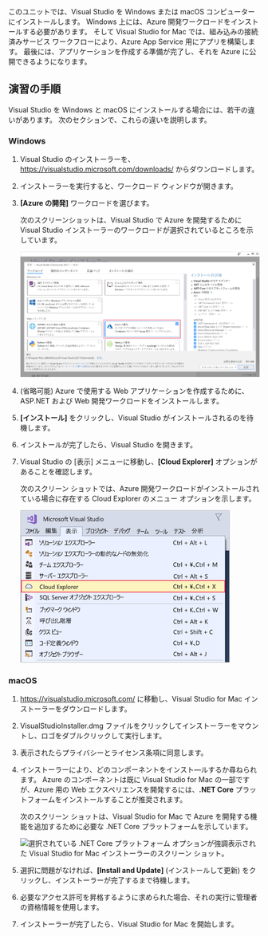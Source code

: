 このユニットでは、Visual Studio を Windows または macOS コンピューターにインストールします。 Windows 上には、Azure 開発ワークロードをインストールする必要があります。 そして Visual Studio for Mac では、組み込みの接続済みサービス ワークフローにより、Azure App Service 用にアプリを構築します。 最後には、アプリケーションを作成する準備が完了し、それを Azure に公開できるようになります。

## <a name="exercise-steps"></a>演習の手順

Visual Studio を Windows と macOS にインストールする場合には、若干の違いがあります。 次のセクションで、これらの違いを説明します。

### <a name="windows"></a>Windows

1. Visual Studio のインストーラーを、 https://visualstudio.microsoft.com/downloads/ からダウンロードします。

1. インストーラーを実行すると、ワークロード ウィンドウが開きます。

1. **[Azure の開発]** ワークロードを選びます。

    次のスクリーンショットは、Visual Studio で Azure を開発するために Visual Studio インストーラーのワークロードが選択されているところを示しています。

    ![Azure 開発ワークロードが強調表示された Visual Studio インストーラーのスクリーンショット。](../media/5-select-azure-workload.png)

1. (省略可能) Azure で使用する Web アプリケーションを作成するために、ASP.NET および Web 開発ワークロードをインストールします。

1. **[インストール]** をクリックし、Visual Studio がインストールされるのを待機します。

1. インストールが完了したら、Visual Studio を開きます。

1. Visual Studio の [表示] メニューに移動し、**[Cloud Explorer]** オプションがあることを確認します。

    次のスクリーン ショットでは、Azure 開発ワークロードがインストールされている場合に存在する Cloud Explorer のメニュー オプションを示します。

    ![Cloud Explorer のメニュー オプションが強調表示された Visual Studio の [表示] メニューのスクリーンショット。](../media/5-verify-cloud-explorer.png)

### <a name="macos"></a>macOS

1. https://visualstudio.microsoft.com/ に移動し、Visual Studio for Mac インストーラーをダウンロードします。

1. VisualStudioInstaller.dmg ファイルをクリックしてインストーラーをマウントし、ロゴをダブルクリックして実行します。

1. 表示されたらプライバシーとライセンス条項に同意します。

1. インストーラーにより、どのコンポーネントをインスト―ルするか尋ねられます。 Azure のコンポーネントは既に Visual Studio for Mac の一部ですが、Azure 用の Web エクスペリエンスを開発するには、**.NET Core** プラットフォームをインストールすることが推奨されます。

    次のスクリーン ショットは、Visual Studio for Mac で Azure を開発する機能を追加するために必要な .NET Core プラットフォームを示しています。

    ![選択されている .NET Core プラットフォーム オプションが強調表示された Visual Studio for Mac インストーラーのスクリーン ショット。](../media/5-vsmac-install-net-core.png)

1. 選択に問題がなければ、**[Install and Update]** \(インストールして更新\) をクリックし、インストーラーが完了するまで待機します。

1. 必要なアクセス許可を昇格するように求められた場合、それの実行に管理者の資格情報を使用します。

1. インストーラーが完了したら、Visual Studio for Mac を開始します。
